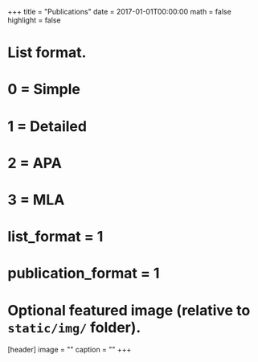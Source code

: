 +++
title = "Publications"
date = 2017-01-01T00:00:00
math = false
highlight = false

# List format.
#   0 = Simple
#   1 = Detailed
#   2 = APA
#   3 = MLA
# list_format = 1
# publication_format = 1

# Optional featured image (relative to `static/img/` folder).
[header]
image = ""
caption = ""
+++
